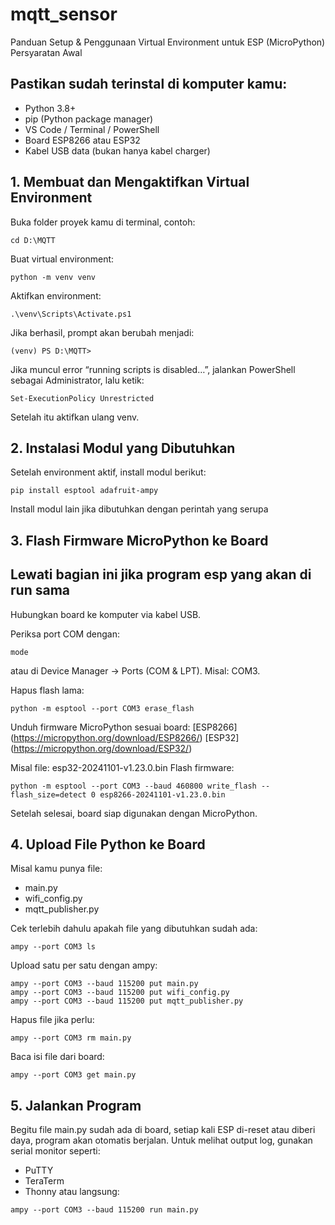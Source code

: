 # mqtt_sensor

Panduan Setup & Penggunaan Virtual Environment untuk ESP (MicroPython)
Persyaratan Awal

## Pastikan sudah terinstal di komputer kamu:
- Python 3.8+
- pip (Python package manager)
- VS Code / Terminal / PowerShell
- Board ESP8266 atau ESP32
- Kabel USB data (bukan hanya kabel charger)

## 1. Membuat dan Mengaktifkan Virtual Environment
Buka folder proyek kamu di terminal, contoh:
```
cd D:\MQTT
```

Buat virtual environment:
```
python -m venv venv
```

Aktifkan environment:
```
.\venv\Scripts\Activate.ps1
```

Jika berhasil, prompt akan berubah menjadi:
```
(venv) PS D:\MQTT>
```

Jika muncul error “running scripts is disabled…”, jalankan PowerShell sebagai Administrator, lalu ketik:
```
Set-ExecutionPolicy Unrestricted
```
Setelah itu aktifkan ulang venv.

## 2. Instalasi Modul yang Dibutuhkan
Setelah environment aktif, install modul berikut:
```
pip install esptool adafruit-ampy
```
Install modul lain jika dibutuhkan dengan perintah yang serupa

## 3. Flash Firmware MicroPython ke Board
## Lewati bagian ini jika program esp yang akan di run sama
Hubungkan board ke komputer via kabel USB.

Periksa port COM dengan:
```
mode
```
atau di Device Manager → Ports (COM & LPT).
Misal: COM3.

Hapus flash lama:
```
python -m esptool --port COM3 erase_flash
```

Unduh firmware MicroPython sesuai board:
[ESP8266] (https://micropython.org/download/ESP8266/)
[ESP32] (https://micropython.org/download/ESP32/)

Misal file: esp32-20241101-v1.23.0.bin
Flash firmware:
```
python -m esptool --port COM3 --baud 460800 write_flash --flash_size=detect 0 esp8266-20241101-v1.23.0.bin
```
Setelah selesai, board siap digunakan dengan MicroPython.

## 4. Upload File Python ke Board
Misal kamu punya file:
- main.py
- wifi_config.py
- mqtt_publisher.py

Cek terlebih dahulu apakah file yang dibutuhkan sudah ada:
```
ampy --port COM3 ls
```

Upload satu per satu dengan ampy:
```
ampy --port COM3 --baud 115200 put main.py
ampy --port COM3 --baud 115200 put wifi_config.py
ampy --port COM3 --baud 115200 put mqtt_publisher.py
```

Hapus file jika perlu:
```
ampy --port COM3 rm main.py
```

Baca isi file dari board:
```
ampy --port COM3 get main.py
```

## 5. Jalankan Program
Begitu file main.py sudah ada di board, setiap kali ESP di-reset atau diberi daya, program akan otomatis berjalan.
Untuk melihat output log, gunakan serial monitor seperti:
- PuTTY
- TeraTerm
- Thonny
atau langsung:
```
ampy --port COM3 --baud 115200 run main.py
```
